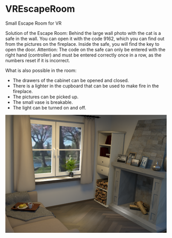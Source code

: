 # VREscapeRoom

Small Escape Room for VR

Solution of the Escape Room:
Behind the large wall photo with the cat is a safe in the wall. You can open it with the code 9162, which you can find out from the pictures on the fireplace. Inside the safe, you will find the key to open the door.
Attention: The code on the safe can only be entered with the right hand (controller) and must be entered correctly once in a row, as the numbers reset if it is incorrect.

What is also possible in the room:
- The drawers of the cabinet can be opened and closed.
- There is a lighter in the cupboard that can be used to make fire in the fireplace.
- The pictures can be picked up.
- The small vase is breakable.
- The light can be turned on and off. 

![alt text](https://github.com/jessicaseidel/VREscapeRoom/blob/main/screenshot.png?raw=true)
